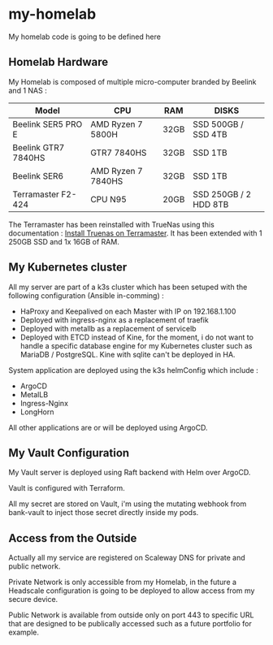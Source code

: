 # my-homelab
My homelab code is going to be defined here

## Homelab Hardware

My Homelab is composed of multiple micro-computer branded by Beelink and 1 NAS : 

| Model               | CPU                | RAM  | DISKS                 |
| ------------------- | ------------------ | ---- | --------------------- |
| Beelink SER5 PRO E  | AMD Ryzen 7 5800H  | 32GB | SSD 500GB / SSD 4TB   |
| Beelink GTR7 7840HS | GTR7 7840HS        | 32GB | SSD 1TB               |
| Beelink SER6        | AMD Ryzen 7 7840HS | 32GB | SSD 1TB               |
| Terramaster F2-424  | CPU N95            | 20GB | SSD 250GB / 2 HDD 8TB |

The Terramaster has been reinstalled with TrueNas using this documentation : [Install Truenas on Terramaster](https://nascompares.com/2022/08/10/how-to-install-truenas-core-on-your-terramaster-nas/). It has been extended with 1 250GB SSD and 1x 16GB of RAM.

## My Kubernetes cluster

All my server are part of a k3s cluster which has been setuped with the following configuration (Ansible in-comming) : 

- HaProxy and Keepalived on each Master with IP on 192.168.1.100
- Deployed with ingress-nginx as a replacement of traefik
- Deployed with metallb as a replacement of servicelb
- Deployed with ETCD instead of Kine, for the moment, i do not want to handle a specific database engine for my Kubernetes cluster such as MariaDB / PostgreSQL. Kine with sqlite can't be deployed in HA.

System application are deployed using the k3s helmConfig which include : 

- ArgoCD
- MetalLB
- Ingress-Nginx
- LongHorn

All other applications are or will be deployed using ArgoCD.

## My Vault Configuration

My Vault server is deployed using Raft backend with Helm over ArgoCD.

Vault is configured with Terraform.

All my secret are stored on Vault, i'm using the mutating webhook from bank-vault to inject those secret directly inside my pods.

## Access from the Outside

Actually all my service are registered on Scaleway DNS for private and public network.

Private Network is only accessible from my Homelab, in the future a Headscale configuration is going to be deployed to allow access from my secure device.

Public Network is available from outside only on port 443 to specific URL that are designed to be publically accessed such as a future portfolio for example.